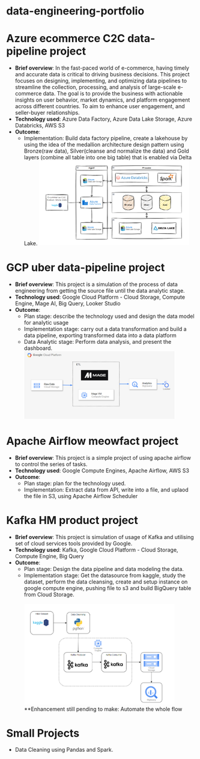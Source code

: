 # data-engineering-portfolio

# Azure ecommerce C2C data-pipeline project
- **Brief overview**: In the fast-paced world of e-commerce, having timely and accurate data is critical to driving business decisions. This project focuses on designing, implementing, and optimizing data pipelines to streamline the collection, processing, and analysis of large-scale e-commerce data. The goal is to provide the business with actionable insights on user behavior, market dynamics, and platform engagement across different countries. To aim to enhance user engagement, and seller-buyer relationships. <br>
- **Technology used**: Azure Data Factory, Azure Data Lake Storage, Azure Databricks, AWS S3
- **Outcome**:
  - Implementation: Build data factory pipeline, create a lakehouse by using the idea of the medallion architecture design pattern using Bronze(raw data), Silver(cleanse and normalize the data) and Gold layers (combine all table into one big table) that is enabled via Delta Lake. 
<span><img src="Azure_ecommerce_data_project/ecom_fashion_store_architecture.png" alt="drawing" width="400"/></span>

# GCP uber data-pipeline project
- **Brief overview**: This project is a simulation of the process of data engineering from getting the source file until the data analytic stage. <br>
- **Technology used**: Google Cloud Platform - Cloud Storage, Compute Engine, Mage AI, Big Query, Looker Studio <br>
- **Outcome**: 
  - Plan stage: describe the technology used and design the data model for analytic usage
  - Implementation stage: carry out a data transformation and build a data pipeline, exporting transformed data into a data platform
  - Data Analytic stage: Perform data analysis, and present the dashboard. <br>
<span><img src="GCP_Uber_data_pipeline/architecture-gcp.png" alt="drawing" width="400"/></span>

# Apache Airflow meowfact project
- **Brief overview**: This project is a simple project of using apache airflow to control the series of tasks. <br>
- **Technology used**: Google Compute Engines, Apache Airflow, AWS S3 <br>
- **Outcome**:
  - Plan stage: plan for the technology used.
  - Implementation: Extract data from API, write into a file, and uplaod the file in S3, using Apache Airflow Scheduler

# Kafka HM product project
- **Brief overview**: This project is simulation of usage of Kafka and utilising set of cloud services tools provided by Google.<br>
- **Technology used**: Kafka, Google Cloud Platform - Cloud Storage, Compute Engine, Big Query<br>
- **Outcome**:
  - Plan stage: Design the data pipeline and data modeling the data.
  - Implementation stage: Get the datasource from kaggle, study the dataset, perform the data cleansing, create and setup instance on google compute engine, pushing file to s3 and build BigQuery table from Cloud Storage.
    <br><br>
<span><img src="Kafka-h&m-product/architecture_h&m_product.png" alt="drawing" width="400"/></span> <br>
**Enhancement still pending to make: Automate the whole flow <br>


# Small Projects
- Data Cleaning using Pandas and Spark.
